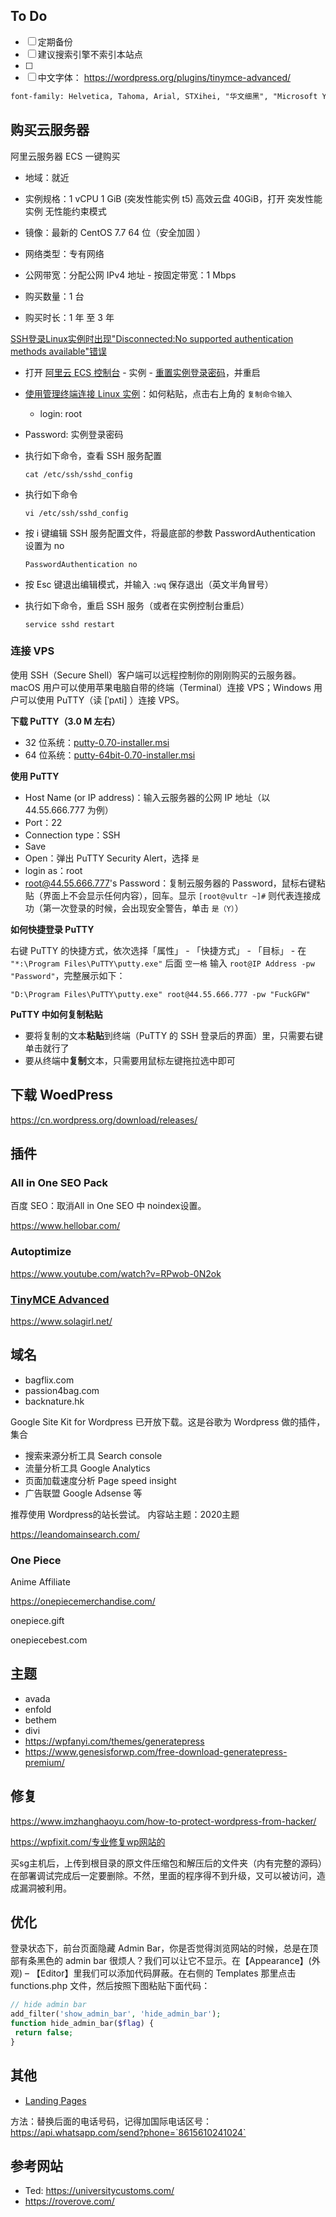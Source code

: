 

## To Do

- [ ] 定期备份
- [ ] 建议搜索引擎不索引本站点 
- [ ] 
- [ ] 中文字体： https://wordpress.org/plugins/tinymce-advanced/ 

```html
font-family: Helvetica, Tahoma, Arial, STXihei, "华文细黑", "Microsoft YaHei", "微软雅黑", SimSun, "宋体", Heiti, "黑体", sans-serif;
```



## 购买云服务器

阿里云服务器 ECS 一键购买 

- 地域：就近

- 实例规格：1 vCPU 1 GiB (突发性能实例 t5)  高效云盘 40GiB，打开 突发性能实例 无性能约束模式

- 镜像：最新的 CentOS 7.7 64 位（安全加固 ）

- 网络类型：专有网络

- 公网带宽：分配公网 IPv4 地址 - 按固定带宽：1 Mbps

- 购买数量：1 台

- 购买时长：1 年 至 3 年



[SSH登录Linux实例时出现"Disconnected:No supported authentication methods available"错误](https://help.aliyun.com/knowledge_detail/41489.html)

- 打开 [阿里云 ECS 控制台](https://ecs.console.aliyun.com/) -  实例 - [重置实例登录密码](https://help.aliyun.com/document_detail/25439.html)，并重启

- [使用管理终端连接 Linux 实例](https://help.aliyun.com/document_detail/25433.html)：如何粘贴，点击右上角的 `复制命令输入`
	
	- login: root
- Password: 实例登录密码
	
- 执行如下命令，查看 SSH 服务配置

	```
	cat /etc/ssh/sshd_config
	```
	
- 执行如下命令

	```
	vi /etc/ssh/sshd_config 
	```

- 按 i 键编辑 SSH 服务配置文件，将最底部的参数 PasswordAuthentication 设置为 no

	```
	PasswordAuthentication no
	```

- 按 Esc 键退出编辑模式，并输入 `:wq` 保存退出（英文半角冒号）

-  执行如下命令，重启 SSH 服务（或者在实例控制台重启）

	```
	service sshd restart
	```

	



### 连接 VPS

使用 SSH（Secure Shell）客户端可以远程控制你的刚刚购买的云服务器。macOS 用户可以使用苹果电脑自带的终端（Terminal）连接 VPS；Windows 用户可以使用 PuTTY（读 [ˈpʌti] ）连接 VPS。

**下载 PuTTY（3.0 M 左右）**

- 32 位系统：[putty-0.70-installer.msi](https://the.earth.li/~sgtatham/putty/latest/w32/putty-0.73-installer.msi)
- 64 位系统：[putty-64bit-0.70-installer.msi](https://the.earth.li/~sgtatham/putty/latest/w64/putty-64bit-0.73-installer.msi)



**使用 PuTTY**

- Host Name (or IP address)：输入云服务器的公网 IP 地址（以 44.55.666.777 为例）
- Port：22
- Connection type：SSH
- Save
- Open：弹出 PuTTY Security Alert，选择 `是`
- login as：root
- root@44.55.666.777's Password：复制云服务器的 Password，鼠标右键粘贴（界面上不会显示任何内容），回车。显示 `[root@vultr ~]#` 则代表连接成功（第一次登录的时候，会出现安全警告，单击 `是（Y）`）



**如何快捷登录 PuTTY**

右键 PuTTY 的快捷方式，依次选择「属性」 - 「快捷方式」 - 「目标」 - 在 `"*:\Program Files\PuTTY\putty.exe"` 后面 `空一格` 输入 `root@IP Address -pw "Password"`，完整展示如下：

```
"D:\Program Files\PuTTY\putty.exe" root@44.55.666.777 -pw "FuckGFW"
```





**PuTTY 中如何复制粘贴**

- 要将复制的文本**粘贴**到终端（PuTTY 的 SSH 登录后的界面）里，只需要右键单击就行了
- 要从终端中**复制**文本，只需要用鼠标左键拖拉选中即可





## 下载 WoedPress

 https://cn.wordpress.org/download/releases/ 





## 插件



### All in One SEO Pack

百度 SEO：取消All in One SEO 中 noindex设置。





https://www.hellobar.com/







### Autoptimize

 https://www.youtube.com/watch?v=RPwob-0N2ok 





### [TinyMCE Advanced](https://wordpress.org/plugins/tinymce-advanced/)




https://www.solagirl.net/


## 域名

- bagflix.com
- passion4bag.com
- backnature.hk


Google Site Kit for Wordpress 已开放下载。这是谷歌为 Wordpress 做的插件，集合 

- 搜索来源分析工具 Search console 
- 流量分析工具 Google Analytics
- 页面加载速度分析 Page speed insight
- 广告联盟 Google Adsense 等

推荐使用 Wordpress的站长尝试。
内容站主题：2020主题



https://leandomainsearch.com/



### One Piece

Anime Affiliate



https://onepiecemerchandise.com/

onepiece.gift

onepiecebest.com





## 主题


- avada
- enfold
- bethem
- divi
- https://wpfanyi.com/themes/generatepress
- https://www.genesisforwp.com/free-download-generatepress-premium/


## 修复

https://www.imzhanghaoyu.com/how-to-protect-wordpress-from-hacker/


https://wpfixit.com/专业修复wp网站的



买sg主机后，上传到根目录的原文件压缩包和解压后的文件夹（内有完整的源码）在部署调试完成后一定要删除。不然，里面的程序得不到升级，又可以被访问，造成漏洞被利用。









## 优化



登录状态下，前台页面隐藏 Admin Bar，你是否觉得浏览网站的时候，总是在顶部有条黑色的 admin bar 很烦人？我们可以让它不显示。在【Appearance】(外观) – 【Editor】里我们可以添加代码屏蔽。在右侧的 Templates 那里点击 functions.php 文件，然后按照下图粘贴下面代码：



```php
// hide admin bar
add_filter('show_admin_bar', 'hide_admin_bar');
function hide_admin_bar($flag) {
 return false;
}
```







## 其他


- [Landing Pages](https://www.brizy.cloud/)

方法：替换后面的电话号码，记得加国际电话区号：
https://api.whatsapp.com/send?phone=`8615610241024`


## 参考网站

- Ted: https://universitycustoms.com/
- https://roverove.com/
